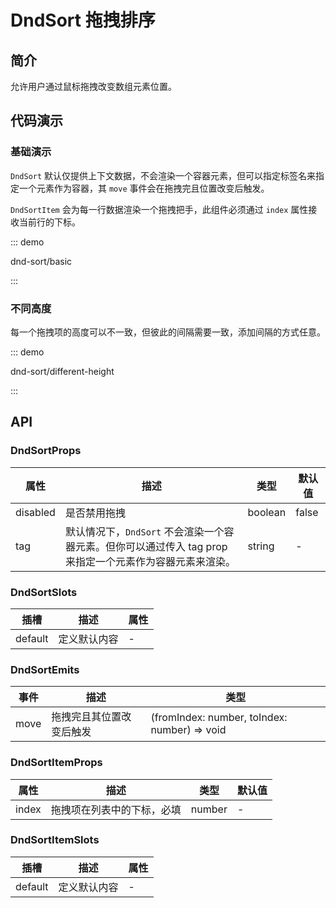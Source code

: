# DndSort 拖拽排序

## 简介

允许用户通过鼠标拖拽改变数组元素位置。

## 代码演示

### 基础演示

`DndSort` 默认仅提供上下文数据，不会渲染一个容器元素，但可以指定标签名来指定一个元素作为容器，其 `move` 事件会在拖拽完且位置改变后触发。

`DndSortItem` 会为每一行数据渲染一个拖拽把手，此组件必须通过 `index` 属性接收当前行的下标。

::: demo

dnd-sort/basic

:::

### 不同高度

每一个拖拽项的高度可以不一致，但彼此的间隔需要一致，添加间隔的方式任意。

::: demo

dnd-sort/different-height

:::

## API

### DndSortProps

| 属性     | 描述                                                                                                     | 类型    | 默认值 |
| -------- | -------------------------------------------------------------------------------------------------------- | ------- | ------ |
| disabled | 是否禁用拖拽                                                                                             | boolean | false  |
| tag      | 默认情况下，`DndSort` 不会渲染一个容器元素。但你可以通过传入 tag prop 来指定一个元素作为容器元素来渲染。 | string  | -      |

### DndSortSlots

| 插槽    | 描述         | 属性 |
| ------- | ------------ | ---- |
| default | 定义默认内容 | -    |

### DndSortEmits

| 事件 | 描述                     | 类型                                         |
| ---- | ------------------------ | -------------------------------------------- |
| move | 拖拽完且其位置改变后触发 | (fromIndex: number, toIndex: number) => void |

### DndSortItemProps

| 属性  | 描述                       | 类型   | 默认值 |
| ----- | -------------------------- | ------ | ------ |
| index | 拖拽项在列表中的下标，必填 | number | -      |

### DndSortItemSlots

| 插槽    | 描述         | 属性 |
| ------- | ------------ | ---- |
| default | 定义默认内容 | -    |
